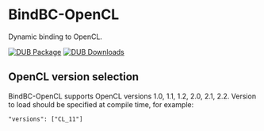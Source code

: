 # BindBC-OpenCL
Dynamic binding to OpenCL.

[![DUB Package](https://img.shields.io/dub/v/bindbc-opencl.svg)](https://code.dlang.org/packages/bindbc-opencl)
[![DUB Downloads](https://img.shields.io/dub/dm/bindbc-opencl.svg)](https://code.dlang.org/packages/bindbc-opencl)

## OpenCL version selection
BindBC-OpenCL supports OpenCL versions 1.0, 1.1, 1.2, 2.0, 2.1, 2.2. Version to load should be specified at compile time, for example:

```
"versions": ["CL_11"]
```

